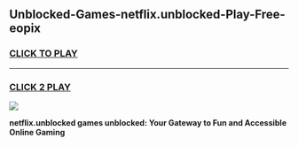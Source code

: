 
## Unblocked-Games-netflix.unblocked-Play-Free-eopix
<h3>
<a href="https://premium76.site?title=netflix.unblocked&ref=18A1">CLICK TO PLAY</a></h3>
<hr>

<h3>
<a href="https://premium76.site?title=netflix.unblocked&ref=18A1">CLICK 2 PLAY</a>
  
</h3>

<a href="https://premium76.site?title=netflix.unblocked&ref=18A1"><img src="https://clearcache.store/games.png"></a>


**netflix.unblocked games unblocked: Your Gateway to Fun and Accessible Online Gaming**
